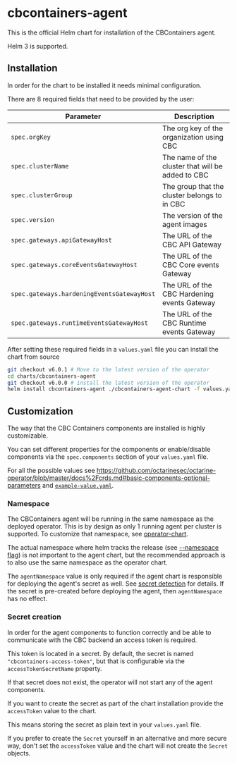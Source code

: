 # cbcontainers-agent

This is the official Helm chart for installation of the CBContainers agent.

Helm 3 is supported.

## Installation

In order for the chart to be installed it needs minimal configuration.

There are 8 required fields that need to be provided by the user:

| Parameter                                  | Description                                       |
|--------------------------------------------|---------------------------------------------------|
| `spec.orgKey`                              | The org key of the organization using CBC         |
| `spec.clusterName`                         | The name of the cluster that will be added to CBC |
| `spec.clusterGroup`                        | The group that the cluster belongs to in CBC      |
| `spec.version`                             | The version of the agent images                   |
| `spec.gateways.apiGatewayHost`             | The URL of the CBC API Gateway                    |
| `spec.gateways.coreEventsGatewayHost`      | The URL of the CBC Core events Gateway            |
| `spec.gateways.hardeningEventsGatewayHost` | The URL of the CBC Hardening events Gateway       |
| `spec.gateways.runtimeEventsGatewayHost`   | The URL of the CBC Runtime events Gateway         |

After setting these required fields in a `values.yaml` file you can install the chart from source

```sh
git checkout v6.0.1 # Move to the latest version of the operator
cd charts/cbcontainers-agent
git checkout v6.0.0 # install the latest version of the operator
helm install cbcontainers-agent ./cbcontainers-agent-chart -f values.yaml --namespace cbcontainers-dataplane
```

## Customization

The way that the CBC Containers components are installed is highly customizable.

You can set different properties for the components or enable/disable components via the `spec.components` section of your `values.yaml` file.

For all the possible values see <https://github.com/octarinesec/octarine-operator/blob/master/docs%2Fcrds.md#basic-components-optional-parameters> and [`example-value.yaml`](cbcontainers-agent-chart/example-values.yaml).

### Namespace

The CBContainers agent will be running in the same namespace as the deployed operator. This is by design as only 1 running agent per cluster is supported.
To customize that namespace, see [operator-chart](../cbcontainers-operator).

The actual namespace where helm tracks the release (see [--namespace flag](https://helm.sh/docs/helm/helm_install/)) is not important to the agent chart, 
but the recommended approach is to also use the same namespace as the operator chart.

The `agentNamespace` value is only required if the agent chart is responsible for deploying the agent's secret as well. See [secret detection](#secret-creation) for details.
If the secret is pre-created before deploying the agent, then `agentNamespace` has no effect.  

### Secret creation

In order for the agent components to function correctly and be able to communicate with the CBC backend an access token is required.

This token is located in a secret.
By default, the secret is named `"cbcontainers-access-token"`, but that is configurable via the `accessTokenSecretName` property.

If that secret does not exist, the operator will not start any of the agent components.

If you want to create the secret as part of the chart installation provide the `accessToken` value to the chart.

This means storing the secret as plain text in your `values.yaml` file.

If you prefer to create the `Secret` yourself in an alternative and more secure way, don't set the `accessToken` value and the chart will not create the `Secret` objects.
